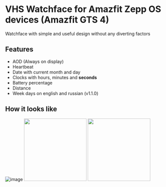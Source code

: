 # VHS Watchface for Amazfit Zepp OS devices (Amazfit GTS 4)

Watchface with simple and useful design without any diverting factors

## Features
- AOD (Always on display)
- Heartbeat
- Date with current month and day
- Clocks with hours, minutes and **seconds**
- Battery percentage
- Distance
- Week days on english and russian (v1.1.0)

## How it looks like

![image](https://github.com/user-attachments/assets/56231f4f-1002-4fb6-9ac3-c1f1ca5dc823)
<img src="https://github.com/user-attachments/assets/9158e9f6-2234-40ca-b5cf-727f86ff8767" height=200>
<img src="https://github.com/user-attachments/assets/2c77cb6f-9639-4c7f-8ef2-38d1e17ae81b" height=200>
